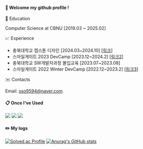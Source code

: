 
####  :wave: Welcome my github profile !

📘 Education

Computer Science at CBNU [2019.03 ~ 2025.02] 

📈 Experience
- 충북대학교 캡스톤 디자인 [2024.03~2024.10] [[링크]]
- 스마일게이트 2023 DevCamp [2023.12~2024.2] [[링크2]]
- 충북대학교 SW개발자과정 몰입교육 [2023.07~2023.08]
- 스마일게이트 2022 Winter DevCamp [2022.12~2023.2] [[링크3]]

[링크]: https://github.com/CBNU-Senior-Project/PB-Backend
[링크2]: https://github.com/sgdevcamp2023/recycle
[링크3]: https://github.com/sso9594/DaangnMarket_CloneProject

✉️ Contacts

Email: sso9594@naver.com
  
####  :clipboard: Once I've Used 

<img src="https://img.shields.io/badge/java-007396?style=flat-square&logo=OpenJDK&logoColor=white"> <img src="https://img.shields.io/badge/springboot-6DB33F?style=flat-square&logo=springboot&logoColor=white"> <img src="https://img.shields.io/badge/MySQL-4479A1?style=flat-square&logo=MySQL&logoColor=white"> 

#### :pencil2: My logs
[![Solved.ac Profile](http://mazassumnida.wtf/api/v2/generate_badge?boj=sso9594)](https://solved.ac/백준아이디/) [![Anurag's GitHub stats](https://github-readme-stats.vercel.app/api?username=sso9594)](https://github.com/anuraghazra/github-readme-stats)

<!-- **PORTFOLIO** : https://carnelian-mayflower-590.notion.site/35affc198a9847338d002c50d5eaf9c8?pvs=4
